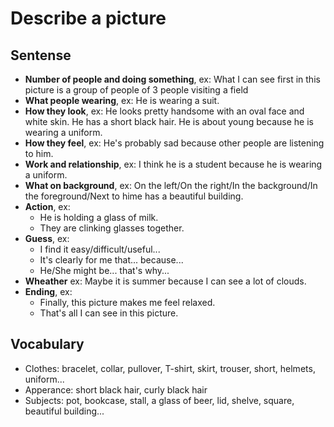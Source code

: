 # Describe a picture

## Sentense

- **Number of people and doing something**, ex: What I can see first in this picture is a group of people of 3 people visiting a field
- **What people wearing**, ex: He is wearing a suit.
- **How they look**, ex: He looks pretty handsome with an oval face and white skin. He has a short black hair. He is about young because he is wearing a uniform.
- **How they feel**, ex: He's probably sad because other people are listening to him.
- **Work and relationship**, ex: I think he is a student because he is wearing a uniform.
- **What on background**, ex: On the left/On the right/In the background/In the foreground/Next to hime has a beautiful building.
- **Action**, ex:
  - He is holding a glass of milk.
  - They are clinking glasses together.
- **Guess**, ex:
  - I find it easy/difficult/useful...
  - It's clearly for me that... because...
  - He/She might be... that's why...
- **Wheather** ex: Maybe it is summer because I can see a lot of clouds.
- **Ending**, ex:
  - Finally, this picture makes me feel relaxed.
  - That's all I can see in this picture.

## Vocabulary

- Clothes: bracelet, collar, pullover, T-shirt, skirt, trouser, short, helmets, uniform...
- Apperance: short black hair, curly black hair
- Subjects: pot, bookcase, stall, a glass of beer, lid, shelve, square, beautiful building...
